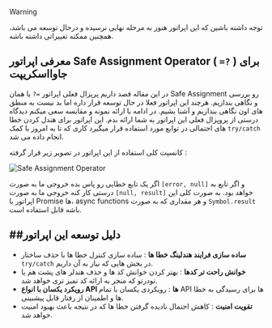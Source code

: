 > [!WARNING] 
> توجه داشته باشین که این اپراتور هنوز به مرحله نهایی نرسیده و درحال توسعه می باشد، همچنین ممکنه تغییراتی داشته باشه.



## معرفی اپراتور Safe Assignment Operator ( `=?` ) برای جاوااسکریپت 

در این مقاله قصد داریم پرپزال فعلی اپراتور `=?` یا همان Safe Assignment رو بررسی و نگاهی بندازیم. هرچند این اپراتور فعلا در حال توسعه قرار داره اما بد نیست به منطق های اون نگاهی بندازیم و آشنا بشیم.
در ادامه با ارائه نمونه و مقابسه سعی میکنم دیدگاه درستی از پروپزال فعلی این اپراتور به شما ارائه بدم. این اپراتور برای هندل کردن خطا های احتمالی در توابع مورد استفاده قرار میگیرد کاری که تا به امروز با کمک `try/catch` انجام داده می شد.

کانسپت کلی استفاده از این اپراتور در تصویر زیر قرار گرفته :

![Safe Assignment Operator](https://github.com/user-attachments/assets/1b426bd9-57d3-4e41-9a2a-cc2889c5df39)

اگر یک تابع خطایی رو پاس بده خروجی ما به صورت `[error, null]` و اگر تابع به درستی کار کنه خروجی ما به صورت `[null, result]` خواهد بود. به صورت کلی این اپراتور با Promise ها، async functions و هر مقداری که به صورت `Symbol.result` باشه قابل استفاده است.



##دلیل توسعه این اپراتور
---
- **ساده سازی فرایند هندلینگ خطا ها** : ساده سازی کنترل خطا ها با حذف ساختار `try/catch` در بخش هایی که نیاز به آن داریم.
- **خوانش راحت تر کدها** : بهتر کردن خوانش کد ها و حذف هندلر های پشت هم یا تودرتو که منجر به ارائه کد تمیز تری خواهد شد.
- **رویکرد یکسان با انواع API ها** : رویکردی یکسان با تمام API ها برای رسیدگی به خطا ها و اطمینان از رفتار قابل پیشبینی.
- **تقویت امنیت** : کاهش احتمال نادیده گرفتن خطا ها که در نتیجه باعث بهبود امنیت خواهد شد.
